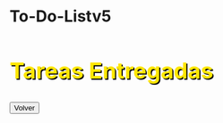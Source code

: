 # To-Do-Listv5
<html lang="es">
<head>
  <meta charset="UTF-8">
  <title>Entregadas</title>
  <link href="https://fonts.googleapis.com/css2?family=Pacifico&family=Rajdhani:wght@400;700&display=swap" rel="stylesheet">
  <style>
    * {
      box-sizing: border-box;
    }

    body {
      margin: 0;
      padding: 2rem;
      font-family: 'Rajdhani', sans-serif;
      background: linear-gradient(to right, #1f4037, #99f2c8);
      color: #fff;
      text-align: center;
      min-height: 100vh;
      position: relative;
    }

    h2 {
      font-family: 'Pacifico', cursive;
      font-size: 2.5rem;
      margin-bottom: 2rem;
      color: #ffe600;
      text-shadow: 2px 2px #000;
    }

    .entregada {
      background-color: rgba(255, 255, 255, 0.1);
      margin: 1rem auto;
      padding: 1rem 2rem;
      border-radius: 12px;
      max-width: 600px;
      display: flex;
      justify-content: space-between;
      align-items: center;
      opacity: 0.8;
      box-shadow: 0 0 15px rgba(0, 0, 0, 0.2);
    }

    .entregada button {
      background-color: #ff6b6b;
      color: white;
      border: none;
      padding: 0.4rem 1rem;
      border-radius: 6px;
      font-weight: bold;
      cursor: pointer;
      transition: background-color 0.3s;
    }

    .entregada button:hover {
      background-color: #ff3b3b;
    }

    .volver-btn {
      margin-top: 2rem;
      padding: 0.7rem 1.5rem;
      background-color: #ffe600;
      color: #333;
      font-weight: bold;
      border: none;
      border-radius: 8px;
      cursor: pointer;
      transition: background-color 0.3s ease;
    }

    .volver-btn:hover {
      background-color: #ffdd00;
    }

    .confetti {
      position: fixed;
      top: 0; left: 0;
      width: 100%; height: 100%;
      pointer-events: none;
      background: url('https://tinyurl.com/confetti-image') center/cover no-repeat;
      animation: fadeIn 2s forwards;
      opacity: 0;
      z-index: 0;
    }

    @keyframes fadeIn {
      to { opacity: 0.25; }
    }
  </style>
</head>
<body>
  <h2>Tareas Entregadas</h2>
  <div id="entregadas"></div>
  <a href="https://charlillos.github.io/To-Do-Listv3/"><button>Volver</button>

  <script>
    const cont = document.getElementById("entregadas");
    const tareas = JSON.parse(localStorage.getItem("tareas") || "[]");

    tareas
      .filter(t => t.entregada)
      .forEach(t => {
        const div = document.createElement("div");
        div.className = "entregada";
        const span = document.createElement("span");
        span.textContent = `[${t.materia}] - ${t.tarea} (${t.fecha})`;

        const del = document.createElement("button");
        del.textContent = "Eliminar";
        del.onclick = () => {
          const rem = JSON.parse(localStorage.getItem("tareas"));
          const nf = rem.filter(a =>
            !(a.materia === t.materia && a.tarea === t.tarea && a.fecha === t.fecha)
          );
          localStorage.setItem("tareas", JSON.stringify(nf));
          location.reload();
        };

        div.appendChild(span);
        div.appendChild(del);
        cont.appendChild(div);
      });

    if (cont.children.length) {
      const conf = document.createElement("div");
      conf.className = "confetti";
      document.body.appendChild(conf);
      new Audio("https://tinyurl.com/applause-sound").play();
    }
  </script>
